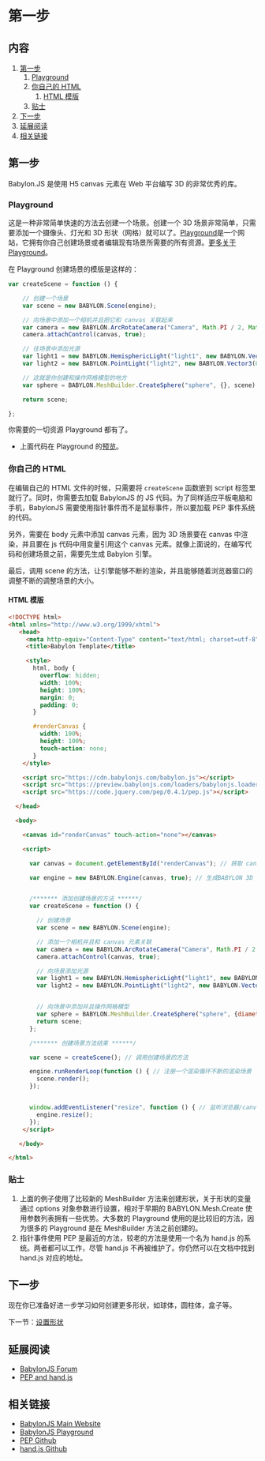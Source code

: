 # 第一步

## 内容

1. [第一步](#第一步)
   1. [Playground](#Playground)
   2. [你自己的 HTML](#你自己的%20HTML)
      1. [HTML 模版](#HTML%20模版)
   3. [贴士](#贴士)
2. [下一步](#下一步)
3. [延展阅读](#延展阅读)
4. [相关链接](#相关链接)

## 第一步

Babylon.JS 是使用 H5 canvas 元素在 Web 平台编写 3D 的非常优秀的库。

### Playground

这是一种非常简单快速的方法去创建一个场景。创建一个 3D 场景非常简单，只需要添加一个摄像头、灯光和 3D 形状（网格）就可以了。[Playground]是一个网站，它拥有你自己创建场景或者编辑现有场景所需要的所有资源。[更多关于 Playground](http://doc.babylonjs.com/features/Playground)。

在 Playground 创建场景的模版是这样的：

```js
var createScene = function () {

    // 创建一个场景
    var scene = new BABYLON.Scene(engine);

    // 向场景中添加一个相机并且把它和 canvas 关联起来
    var camera = new BABYLON.ArcRotateCamera("Camera", Math.PI / 2, Math.PI / 2, 2, BABYLON.Vector3.Zero(), scene);
    camera.attachControl(canvas, true);

    // 往场景中添加光源
    var light1 = new BABYLON.HemisphericLight("light1", new BABYLON.Vector3(1, 1, 0), scene);
    var light2 = new BABYLON.PointLight("light2", new BABYLON.Vector3(0, 1, -1), scene);

    // 这就是你创建和操作网格模型的地方
    var sphere = BABYLON.MeshBuilder.CreateSphere("sphere", {}, scene);

    return scene;

};
```

你需要的一切资源 Playground 都有了。

- 上面代码在 Playground 的[预览](http://www.babylonjs-playground.com/#WG9OY#1)。

### 你自己的 HTML

在编辑自己的 HTML 文件的时候，只需要将 `createScene` 函数嵌到 script 标签里就行了。同时，你需要去加载 BabylonJS 的 JS 代码。为了同样适应平板电脑和手机，BabylonJS 需要使用指针事件而不是鼠标事件，所以要加载 PEP 事件系统的代码。

另外，需要在 body 元素中添加 canvas 元素，因为 3D 场景要在 canvas 中渲染，并且要在 js 代码中用变量引用这个 canvas 元素。就像上面说的，在编写代码和创建场景之前，需要先生成 Babylon 引擎。

最后，调用 scene 的方法，让引擎能够不断的渲染，并且能够随着浏览器窗口的调整不断的调整场景的大小。

#### HTML 模版

```html
<!DOCTYPE html>
<html xmlns="http://www.w3.org/1999/xhtml">
   <head>
     <meta http-equiv="Content-Type" content="text/html; charset=utf-8"/>
     <title>Babylon Template</title>

     <style>
       html, body {
         overflow: hidden;
         width: 100%;
         height: 100%;
         margin: 0;
         padding: 0;
       }

       #renderCanvas {
         width: 100%;
         height: 100%;
         touch-action: none;
       }
    </style>

    <script src="https://cdn.babylonjs.com/babylon.js"></script>
    <script src="https://preview.babylonjs.com/loaders/babylonjs.loaders.min.js"></script>
    <script src="https://code.jquery.com/pep/0.4.1/pep.js"></script>

  </head>

  <body>

    <canvas id="renderCanvas" touch-action="none"></canvas>

    <script>

      var canvas = document.getElementById("renderCanvas"); // 获取 canvas 元素

      var engine = new BABYLON.Engine(canvas, true); // 生成BABYLON 3D 引擎


      /******* 添加创建场景的方法 ******/
      var createScene = function () {

        // 创建场景
        var scene = new BABYLON.Scene(engine);

        // 添加一个相机并且和 canvas 元素关联
        var camera = new BABYLON.ArcRotateCamera("Camera", Math.PI / 2, Math.PI / 2, 2, BABYLON.Vector3.Zero(), scene);
        camera.attachControl(canvas, true);

        // 向场景添加光源
        var light1 = new BABYLON.HemisphericLight("light1", new BABYLON.Vector3(1, 1, 0), scene);
        var light2 = new BABYLON.PointLight("light2", new BABYLON.Vector3(0, 1, -1), scene);


        // 向场景中添加并且操作网格模型
        var sphere = BABYLON.MeshBuilder.CreateSphere("sphere", {diameter:2}, scene);
        return scene;
      };

      /******* 创建场景方法结束 ******/    

      var scene = createScene(); // 调用创建场景的方法

      engine.runRenderLoop(function () { // 注册一个渲染循环不断的渲染场景
        scene.render();
      });


      window.addEventListener("resize", function () { // 监听浏览器/canvas 的 resize 事件
        engine.resize();
      });
    </script>

   </body>

</html>
```

### 贴士

1. 上面的例子使用了比较新的 MeshBuilder 方法来创建形状，关于形状的变量通过 options 对象参数进行设置，相对于早期的 BABYLON.Mesh.Create 使用参数列表拥有一些优势。大多数的 Playground 使用的是比较旧的方法，因为很多的 Playground 是在 MeshBuilder 方法之前创建的。
2. 指针事件使用 PEP 是最近的方法，较老的方法是使用一个名为 hand.js 的系统。两者都可以工作，尽管 hand.js 不再被维护了。你仍然可以在文档中找到 hand.js 对应的地址。

## 下一步

现在你已准备好进一步学习如何创建更多形状，如球体，圆柱体，盒子等。

下一节：[设置形状](./set-shapes.md)

## 延展阅读

- [BabylonJS Forum](http://www.html5gamedevs.com/forum/16-babylonjs) 
- [PEP and hand.js](http://www.html5gamedevs.com/topic/22474-how-does-babylonjs-get-pointer-events-working/#comment-127993)

## 相关链接

- [BabylonJS Main Website](http://www.babylonjs.com/) 
- [BabylonJS Playground](http://babylonjs-playground.com/) 
- [PEP Github](https://github.com/jquery/PEP) 
- [hand.js Github](https://github.com/Deltakosh/handjs)

[Playground]: http://doc.babylonjs.com/features/Playground
